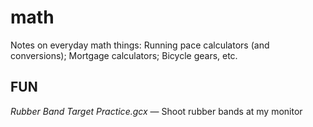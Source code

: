 # math
Notes on everyday math things: Running pace calculators (and conversions); Mortgage calculators; Bicycle gears, etc.



## FUN

*Rubber Band Target Practice.gcx* — Shoot rubber bands at my monitor